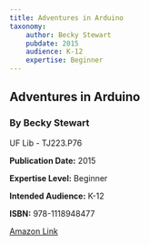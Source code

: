 ```yaml
---
title: Adventures in Arduino
taxonomy:
	author: Becky Stewart
	pubdate: 2015
	audience: K-12
	expertise: Beginner
---
```

## Adventures in Arduino
### By Becky Stewart
UF Lib - TJ223.P76

**Publication Date:** 2015

**Expertise Level:** Beginner

**Intended Audience:** K-12

**ISBN:** 978-1118948477

[Amazon Link](https://www.amazon.com/Adventures-Arduino-Becky-Stewart/dp/1118948475/ref=sr_1_1?ie=UTF8&qid=1541632403&sr=8-1&keywords=adventures+in+arduino&dpID=51kUEtA7W4L&preST=_SX258_BO1,204,203,200_QL70_&dpSrc=srch)